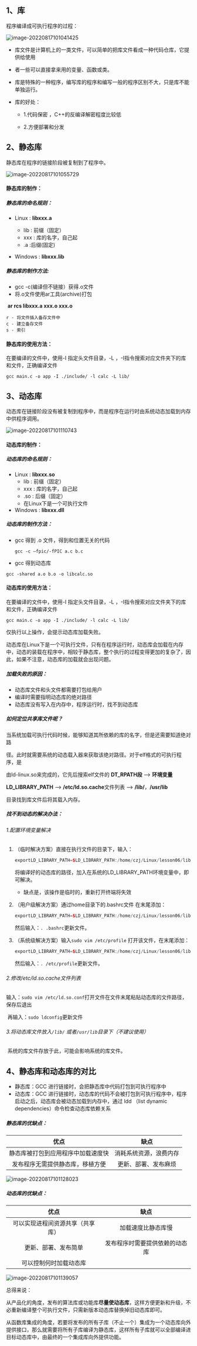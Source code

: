 ## 1、库

程序编译成可执行程序的过程：

![image-20220817101041425](https://gitee.com/czjaixuexi/typora_pictures/raw/master/img/image-20220817101041425.png)

- 库文件是计算机上的一类文件，可以简单的把库文件看成一种代码仓库，它提供给使用

- 者一些可以直接拿来用的变量、函数或类。

- 库是特殊的一种程序，编写库的程序和编写一般的程序区别不大，只是库不能单独运行。

- 库的好处：

  - 1.代码保密 ，C++的反编译解密程度比较低

  - 2.方便部署和分发

## 2、静态库

静态库在程序的链接阶段被复制到了程序中。

![image-20220817101055729](https://gitee.com/czjaixuexi/typora_pictures/raw/master/img/image-20220817101055729.png)

#### 静态库的制作：

##### 静态库的命名规则：

- Linux : **libxxx.a**
  - lib : 前缀（固定）
  - xxx : 库的名字，自己起
  - .a :后缀(固定)

- Windows : **libxxx.lib**

##### 静态库的制作方法:

- gcc -c(编译但不链接）获得.o文件
- 将.o文件使用ar工具(archive)打包

​		**ar rcs libxxx.a xxx.o xxx.o**

```Linux
r - 将文件插入备存文件中
c - 建立备存文件
s - 索引
```

#### 静态库的使用方法：

在要编译的文件中，使用-I 指定头文件目录，-L ，-I指令搜索对应文件夹下的库和文件，正确编译文件

```Linux
gcc main.c -o app -I ./include/ -l calc -L lib/
```



## 3、动态库

动态库在链接阶段没有被复制到程序中，而是程序在运行时由系统动态加载到内存中供程序调用。

![image-20220817101110743](https://gitee.com/czjaixuexi/typora_pictures/raw/master/img/image-20220817101110743.png)

#### 动态库的制作：

##### 动态库的命名规则：

- Linux : **libxxx.so**
  - lib : 前缀（固定）
  - xxx : 库的名字，自己起
  - .so : 后缀（固定）
  - 在Linux下是一个可执行文件
-  Windows : **libxxx.dll**

##### 动态库的制作方法：

- gcc 得到 .o 文件，得到和位置无关的代码

  ```Linux
  gcc -c –fpic/-fPIC a.c b.c
  ```

-  gcc 得到动态库

  ```Linux
  gcc -shared a.o b.o -o libcalc.so
  ```

  

  #### 动态库的使用方法：

  在要编译的文件中，使用-I 指定头文件目录，-L ，-I指令搜索对应文件夹下的库和文件，正确编译文件

  ```Linux
  gcc main.c -o app -I ./include/ -l calc -L lib/
  ```

仅执行以上操作，会提示动态库加载失败。

动态库在Linux下是一个可执行文件，只有在程序运行时，动态库会加载在内存中，动态的装载在程序中，相较于静态库，整个执行的过程变得更加的复杂了，因此，如果不注意，动态库的加载就会出现问题。

##### 加载失败的原因：

- 动态库文件和头文件都需要打包给用户
- 编译时需要指明动态库的绝对路径
- 动态库没有写入在内存中，程序运行时，找不到动态库



##### 如何定位共享库文件呢？

当系统加载可执行代码时候，能够知道其所依赖的库的名字，但是还需要知道绝对路

径。此时就需要系统的动态载入器来获取该绝对路径。对于elf格式的可执行程序，是

由ld-linux.so来完成的，它先后搜索elf文件的 **DT_RPATH段** ——> **环境变量**

**LD_LIBRARY_PATH** ——> **/etc/ld.so.cache**文件列表 ——> **/lib/**，**/usr/lib**

目录找到库文件后将其载入内存。



##### 找不到动态的解决办法：

###### 1.配置环境变量解决

1. （临时解决方案）直接在执行文件的目录下，输入：

   ```C++
   exportLD_LIBRARY_PATH=$LD_LIBRARY_PATH:/home/czj/Linux/lesson06/library/lib  //PATH后面的内容为动态库的路径
   ```

   将编译好的动态库的路径，加入在系统的LD_LIBRARY_PATH环境变量中，即可解决。

   - 缺点是，该操作是临时的，重新打开终端将失效

2. （用户级解决方案）通过home目录下的.bashrc文件 在末尾添加：

   ```C++
   exportLD_LIBRARY_PATH=$LD_LIBRARY_PATH:/home/czj/Linux/lesson06/library/lib  //PATH后面的内容为动态库的路径
   ```

   然后输入：`. .bashrc`更新文件。

3. （系统级解决方案）输入`sudo vim /etc/profile` 打开该文件，在末尾添加：

   ```C++
   exportLD_LIBRARY_PATH=$LD_LIBRARY_PATH:/home/czj/Linux/lesson06/library/lib  //PATH后面的内容为动态库的路径
   ```

    然后输入：`. /etc/profile`更新文件。



###### 2.修改/etc/ld.so.cache文件列表

​	输入：`sudo vim /etc/ld.so.conf`打开文件在文件末尾粘贴动态库的文件路径，保存后退出

​	再输入：`sudo ldconfig`更新文件



###### 3.将动态库文件放入`/lib/`  或者`/usr/lib`目录下（不建议使用）

​	系统的库文件存放于此，可能会影响系统的库文件。

## 4、静态库和动态库的对比

- 静态库：GCC 进行链接时，会把静态库中代码打包到可执行程序中
- 动态库：GCC 进行链接时，动态库的代码不会被打包到可执行程序中，程序启动之后，动态库会被动态加载到内存中，通过 ldd （list dynamic dependencies）命令检查动态库依赖关系

##### 静态库的优缺点：

|                优点                |          缺点          |
| :--------------------------------: | :--------------------: |
| 静态库被打包到应用程序中加载速度快 | 消耗系统资源，浪费内存 |
|  发布程序无需提供静态库，移植方便  |  更新、部署、发布麻烦  |

![image-20220817101128023](https://gitee.com/czjaixuexi/typora_pictures/raw/master/img/image-20220817101128023.png)

##### 动态库的优缺点：

|               优点               |              缺点              |
| :------------------------------: | :----------------------------: |
| 可以实现进程间资源共享（共享库） |       加载速度比静态库慢       |
|       更新、部署、发布简单       | 发布程序时需要提供依赖的动态库 |
|      可以控制何时加载动态库      |                                |

![image-20220817101139057](https://gitee.com/czjaixuexi/typora_pictures/raw/master/img/image-20220817101139057.png)



总得来说：

从产品化的角度，发布的算法库或功能库**尽量使动态库**，这样方便更新和升级，不必重新编译整个可执行文件，只需新版本动态库替换掉旧动态库即可。

从函数库集成的角度，若要将发布的所有子库（不止一个）集成为一个动态库向外提供接口，那么就需要将所有子库编译为静态库，这样所有子库就可以全部编译进目标动态库中，由最终的一个集成库向外提供功能。

